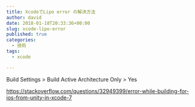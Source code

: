 ```yaml
---
title: XcodeでLipo error の解決方法
author: david
date: 2018-01-18T20:33:36+00:00
slug: xcode-lipo-error
published: true
categories:
  - 技術
tags:
  - xcode

---
```

Build Settings > Build Active Architecture Only > Yes

https://stackoverflow.com/questions/32949399/error-while-building-for-ios-from-unity-in-xcode-7
